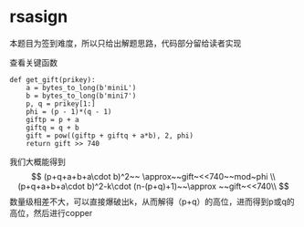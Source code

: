 # rsasign

本题目为签到难度，所以只给出解题思路，代码部分留给读者实现

查看关键函数

```
def get_gift(prikey):
    a = bytes_to_long(b'miniL')
    b = bytes_to_long(b'mini7')
    p, q = prikey[1:]
    phi = (p - 1)*(q - 1)
    giftp = p + a
    giftq = q + b
    gift = pow((giftp + giftq + a*b), 2, phi)
    return gift >> 740

```

我们大概能得到
$$
(p+q+a+b+a\cdot b)^2~~	\approx~~gift~<<740~~mod~phi \\ (p+q+a+b+a\cdot b)^2-k\cdot (n-(p+q)+1)~~\approx ~~gift~<<740\\
$$
数量级相差不大，可以直接爆破出k，从而解得（p+q）的高位，进而得到p或q的高位，然后进行copper





